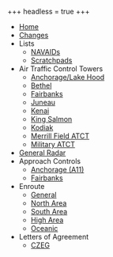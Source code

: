 +++
headless = true
+++

- [Home](/)
- [Changes](docs/changes)
- Lists
  - [NAVAIDs](docs/lists/navaids)
  - [Scratchpads](docs/lists/scratchpads)
- Air Traffic Control Towers
  - [Anchorage/Lake Hood](docs/terminal/panc)
  - [Bethel](docs/terminal/pabe)
  - [Fairbanks](docs/terminal/pafa)
  - [Juneau](docs/terminal/pajn)
  - [Kenai](docs/terminal/paen)
  - [King Salmon](docs/terminal/pakn)
  - [Kodiak](docs/terminal/padq)
  - [Merrill Field ATCT](docs/terminal/pamr)
  - [Military ATCT](docs/terminal/military)
- [General Radar](docs/general/radar)
- Approach Controls
  - [Anchorage (A11)](docs/approaches/a11)
  - [Fairbanks](docs/approaches/fai)
- Enroute
  - [General](docs/enroute)
  - [North Area](docs/enroute/north)
  - [South Area](docs/enroute/south)
  - [High Area](docs/enroute/high)
  - [Oceanic](docs/enroute/oceanic)
- Letters of Agreement
  - [CZEG](docs/loas/czeg)
